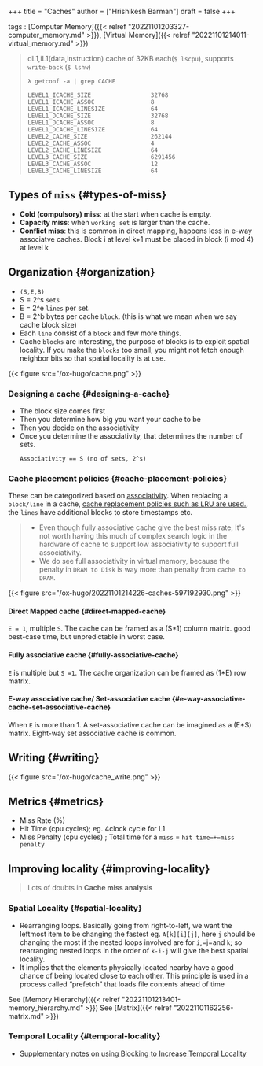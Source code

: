 +++
title = "Caches"
author = ["Hrishikesh Barman"]
draft = false
+++

tags
: [Computer Memory]({{< relref "20221101203327-computer_memory.md" >}}), [Virtual Memory]({{< relref "20221101214011-virtual_memory.md" >}})

> dL1,iL1(data,instruction) cache of 32KB each(`$ lscpu`), supports `write-back` (`$ lshw`)
>
> ```shell
> λ getconf -a | grep CACHE
>
> LEVEL1_ICACHE_SIZE                 32768
> LEVEL1_ICACHE_ASSOC                8
> LEVEL1_ICACHE_LINESIZE             64
> LEVEL1_DCACHE_SIZE                 32768
> LEVEL1_DCACHE_ASSOC                8
> LEVEL1_DCACHE_LINESIZE             64
> LEVEL2_CACHE_SIZE                  262144
> LEVEL2_CACHE_ASSOC                 4
> LEVEL2_CACHE_LINESIZE              64
> LEVEL3_CACHE_SIZE                  6291456
> LEVEL3_CACHE_ASSOC                 12
> LEVEL3_CACHE_LINESIZE              64
> ```


## Types of `miss` {#types-of-miss}

-   **Cold (compulsory) miss**: at the start when cache is empty.
-   **Capacity miss**: when `working set` is larger than the cache.
-   **Conflict miss**: this is common in direct mapping, happens less in e-way associatve caches. Block i at level k+1 must be placed in block (i mod 4) at level k


## Organization {#organization}

-   `(S,E,B)`
-   S = 2^s `sets`
-   E = 2^e `lines` per set.
-   B = 2^b bytes per cache `block`. (this is what we mean when we say cache block size)
-   Each `line` consist of a `block` and few more things.
-   Cache `blocks` are interesting, the purpose of blocks is to exploit spatial locality. If you make the `blocks` too small, you might not fetch enough neighbor bits so that spatial locality is at use.

{{< figure src="/ox-hugo/cache.png" >}}


### Designing a cache {#designing-a-cache}

-   The block size comes first
-   Then you determine how big you want your cache to be
-   Then you decide on the associativity
-   Once you determine the associativity, that determines the number of sets.
    ````text
    Associativity == S (no of sets, 2^s)
    ````


### Cache placement policies {#cache-placement-policies}

These can be categorized based on [associativity](https://en.wikipedia.org/wiki/CPU_cache#Associativity). When replacing a `block/line` in a cache, [cache replacement policies such as LRU are used.](https://en.wikipedia.org/wiki/Cache_replacement_policies), the `lines` have additional blocks to store timestamps etc.

<div class="book-hint warning small-text">

> -   Even though fully associative cache give the best miss rate, It's not worth having this much of complex search logic in the hardware of cache to support low associativity to support full associativity.
> -   We do see full associativity in virtual memory, because the penalty in `DRAM to Disk` is way more than penalty from `cache to DRAM`.
</div>

{{< figure src="/ox-hugo/20221101214226-caches-597192930.png" >}}


#### Direct Mapped cache {#direct-mapped-cache}

`E = 1`, multiple `S`. The cache can be framed as a (S\*1) column matrix. good best-case time, but unpredictable in worst case.


#### Fully associative cache {#fully-associative-cache}

`E` is multiple but `S =1`. The cache organization can be framed as (1\*E) row matrix.


#### E-way associative cache/ Set-associative cache {#e-way-associative-cache-set-associative-cache}

When `E` is more than 1. A set-associative cache can be imagined as a (E\*S) matrix. Eight-way set associative cache is common.


## Writing {#writing}

{{< figure src="/ox-hugo/cache_write.png" >}}


## Metrics {#metrics}

-   Miss Rate (%)
-   Hit Time (cpu cycles); eg. 4clock cycle for L1
-   Miss Penalty (cpu cycles) ; Total time for a `miss` = `hit time=+=miss penalty`


## Improving locality {#improving-locality}

> Lots of doubts in **Cache miss analysis**


### Spatial Locality {#spatial-locality}

-   Rearranging loops. Basically going from right-to-left, we want the leftmost item to be changing the fastest eg. `A[k][i][j]`, here `j` should be changing the most if the nested loops involved are for `i`,=j=and `k`; so rearranging nested loops in the order of `k-i-j` will give the best spatial locality.
-   It implies that the elements physically located nearby have a good chance of being located close to each other. This principle is used in a process called “prefetch” that loads file contents ahead of time

See [Memory Hierarchy]({{< relref "20221101213401-memory_hierarchy.md" >}})
See [Matrix]({{< relref "20221101162256-matrix.md" >}})


### Temporal Locality {#temporal-locality}

-   [Supplementary notes on using Blocking to Increase Temporal Locality](./pdfs/waside-blocking.pdf)
